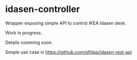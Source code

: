 # idasen-controller
Wrapper exposing simple API to control IKEA Idasen desk.

Work in progress.

Details comming soon.

Simple use case in https://github.com/pfilipp/idasen-rest-api

